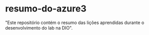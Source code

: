 # resumo-do-azure3
"Este repositório contém o resumo das lições aprendidas durante o desenvolvimento do lab na DIO".
